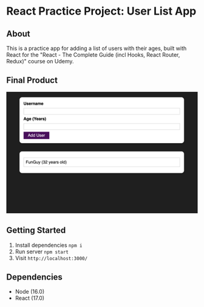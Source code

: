 # React Practice Project: User List App

## About

This is a practice app for adding a list of users with their ages, built with React for the "React - The Complete Guide (incl Hooks, React Router, Redux)" course on Udemy.

## Final Product

![User List app home](https://github.com/rchen1996/React-Practice-Project-Udemy/blob/master/docs/home.png?raw=true)

## Getting Started

1. Install dependencies `npm i`
2. Run server `npm start`
3. Visit `http://localhost:3000/`

## Dependencies

- Node (16.0)
- React (17.0)
